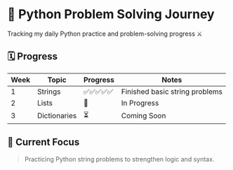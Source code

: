 # 🐍 Python Problem Solving Journey

Tracking my daily Python practice and problem-solving progress ⚔️

## 🗓️ Progress
| Week | Topic | Progress | Notes |
|------|--------|-----------|--------|
| 1 | Strings | ✅✅✅✅✅ | Finished basic string problems |
| 2 | Lists | 🔄 | In Progress |
| 3 | Dictionaries | ⏳ | Coming Soon |

## 🚀 Current Focus
> Practicing Python string problems to strengthen logic and syntax.